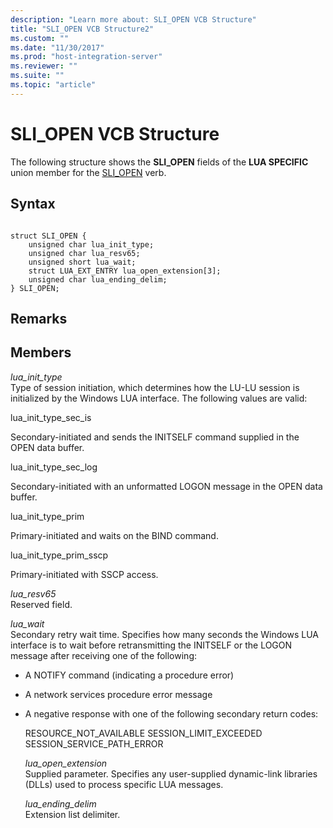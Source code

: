 ```yaml
---
description: "Learn more about: SLI_OPEN VCB Structure"
title: "SLI_OPEN VCB Structure2"
ms.custom: ""
ms.date: "11/30/2017"
ms.prod: "host-integration-server"
ms.reviewer: ""
ms.suite: ""
ms.topic: "article"
---
```

# SLI_OPEN VCB Structure
The following structure shows the **SLI_OPEN** fields of the **LUA SPECIFIC** union member for the [SLI_OPEN](../core/sli-open2.md) verb.  
  
## Syntax  
  
```  
  
struct SLI_OPEN {  
    unsigned char lua_init_type;  
    unsigned char lua_resv65;  
    unsigned short lua_wait;  
    struct LUA_EXT_ENTRY lua_open_extension[3];  
    unsigned char lua_ending_delim;  
} SLI_OPEN;  
```  
  
## Remarks  
  
## Members  
 *lua_init_type*  
 Type of session initiation, which determines how the LU-LU session is initialized by the Windows LUA interface. The following values are valid:  
  
 lua_init_type_sec_is  
  
 Secondary-initiated and sends the INITSELF command supplied in the OPEN data buffer.  
  
 lua_init_type_sec_log  
  
 Secondary-initiated with an unformatted LOGON message in the OPEN data buffer.  
  
 lua_init_type_prim  
  
 Primary-initiated and waits on the BIND command.  
  
 lua_init_type_prim_sscp  
  
 Primary-initiated with SSCP access.  
  
 *lua_resv65*  
 Reserved field.  
  
 *lua_wait*  
 Secondary retry wait time. Specifies how many seconds the Windows LUA interface is to wait before retransmitting the INITSELF or the LOGON message after receiving one of the following:  
  
- A NOTIFY command (indicating a procedure error)  
  
- A network services procedure error message  
  
- A negative response with one of the following secondary return codes:  
  
   RESOURCE_NOT_AVAILABLE SESSION_LIMIT_EXCEEDED SESSION_SERVICE_PATH_ERROR  
  
  *lua_open_extension*  
  Supplied parameter. Specifies any user-supplied dynamic-link libraries (DLLs) used to process specific LUA messages.  
  
  *lua_ending_delim*  
  Extension list delimiter.
